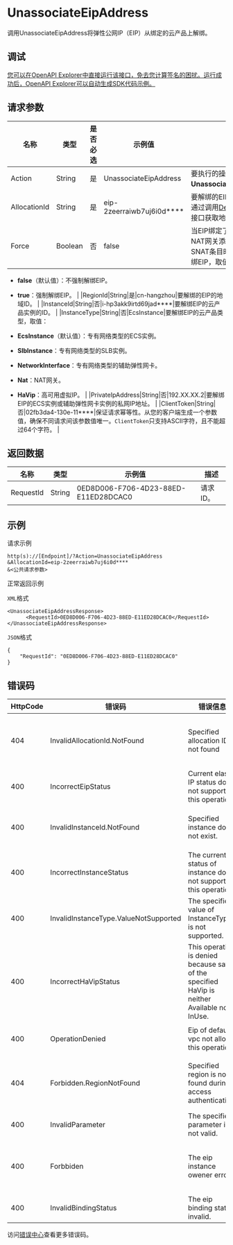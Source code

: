 # UnassociateEipAddress

调用UnassociateEipAddress将弹性公网IP（EIP）从绑定的云产品上解绑。

## 调试

[您可以在OpenAPI Explorer中直接运行该接口，免去您计算签名的困扰。运行成功后，OpenAPI Explorer可以自动生成SDK代码示例。](https://api.aliyun.com/#product=Vpc&api=UnassociateEipAddress&type=RPC&version=2016-04-28)

## 请求参数

|名称|类型|是否必选|示例值|描述|
|--|--|----|---|--|
|Action|String|是|UnassociateEipAddress|要执行的操作，取值：**UnassociateEipAddress**。 |
|AllocationId|String|是|eip-2zeerraiwb7uj6i0d\*\*\*\*|要解绑的EIP的ID。 您可以通过调用[DescribeRegions](~~36063~~)接口获取地域ID。 |
|Force|Boolean|否|false|当EIP绑定了NAT网关，且NAT网关添加了DNAT或SNAT条目时，是否强制解绑EIP，取值：

 -   **false**（默认值）：不强制解绑EIP。
-   **true**：强制解绑EIP。 |
|RegionId|String|是|cn-hangzhou|要解绑的EIP的地域ID。 |
|InstanceId|String|否|i-hp3akk9irtd69jad\*\*\*\*|要解绑EIP的云产品实例的ID。 |
|InstanceType|String|否|EcsInstance|要解绑EIP的云产品类型，取值：

 -   **EcsInstance**（默认值）：专有网络类型的ECS实例。
-   **SlbInstance**：专有网络类型的SLB实例。
-   **NetworkInterface**：专有网络类型的辅助弹性网卡。
-   **Nat**：NAT网关。
-   **HaVip**：高可用虚拟IP。 |
|PrivateIpAddress|String|否|192.XX.XX.2|要解绑EIP的ECS实例或辅助弹性网卡实例的私网IP地址。 |
|ClientToken|String|否|02fb3da4-130e-11\*\*\*\*|保证请求幂等性。从您的客户端生成一个参数值，确保不同请求间该参数值唯一。`ClientToken`只支持ASCII字符，且不能超过64个字符。 |

## 返回数据

|名称|类型|示例值|描述|
|--|--|---|--|
|RequestId|String|0ED8D006-F706-4D23-88ED-E11ED28DCAC0|请求ID。 |

## 示例

请求示例

```
http(s)://[Endpoint]/?Action=UnassociateEipAddress
&AllocationId=eip-2zeerraiwb7uj6i0d****
&<公共请求参数>
```

正常返回示例

`XML`格式

```
<UnassociateEipAddressResponse>
	  <RequestId>0ED8D006-F706-4D23-88ED-E11ED28DCAC0</RequestId>
</UnassociateEipAddressResponse>
```

`JSON`格式

```
{ 
    "RequestId": "0ED8D006-F706-4D23-88ED-E11ED28DCAC0"
}
```

## 错误码

|HttpCode|错误码|错误信息|描述|
|--------|---|----|--|
|404|InvalidAllocationId.NotFound|Specified allocation ID is not found|指定的公网 IP 不存在，请您检查您填写的参数是否正确。|
|400|IncorrectEipStatus|Current elastic IP status does not support this operation.|指定的EIP状态不支持此操作。|
|400|InvalidInstanceId.NotFound|Specified instance does not exist.|该实例不存在，请您检查填写的实例是否正确。|
|400|IncorrectInstanceStatus|The current status of instance does not support this operation.|当前实例的状态不支持该操作。|
|400|InvalidInstanceType.ValueNotSupported|The specified value of InstanceType is not supported.|参数InstanceType的值不合法。|
|400|IncorrectHaVipStatus|This operation is denied because satus of the specified HaVip is neither Available nor InUse.|无法执行该操作，因为HAVIP的状态是Available或InUse。|
|400|OperationDenied|Eip of default vpc not allow this operation|默认专有网络的EIP不支持该操作。|
|404|Forbidden.RegionNotFound|Specified region is not found during access authentication.|指定 Region 不存在，请您检查该 Region 是否正确。|
|400|InvalidParameter|The specified parameter is not valid.|该参数值不合法。|
|400|Forbbiden|The eip instance owener error|EIP 不属于当前调用者，请您检查该 EIP 是否可被您调用。|
|400|InvalidBindingStatus|The eip binding status invalid.|EIP绑定状态不正确。|

访问[错误中心](https://error-center.alibabacloud.com/status/product/Vpc)查看更多错误码。

